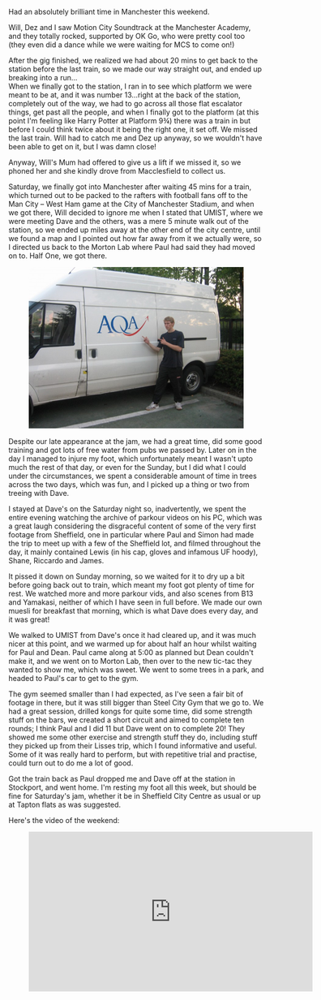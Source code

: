 Had an absolutely brilliant time in Manchester this weekend.

Will, Dez and I saw Motion City Soundtrack at the Manchester Academy, and they totally rocked,
supported by OK Go, who were pretty cool too (they even did a dance while we were waiting for MCS to
come on!)

After the gig finished, we realized we had about 20 mins to get back to the station before the last
train, so we made our way straight out, and ended up breaking into a run...  
When we finally got to the station, I ran in to see which platform we were meant to be at, and it
was number 13...right at the back of the station, completely out of the way, we had to go across all
those flat escalator things, get past all the people, and when I finally got to the platform (at
this point I'm feeling like Harry Potter at Platform 9¾) there was a train in but before I could
think twice about it being the right one, it set off. We missed the last train. Will had to catch me
and Dez up anyway, so we wouldn't have been able to get on it, but I was damn close!

Anyway, Will's Mum had offered to give us a lift if we missed it, so we phoned her and she kindly
drove from Macclesfield to collect us.

Saturday, we finally got into Manchester after waiting 45 mins for a train, which turned out to be
packed to the rafters with football fans off to the Man City – West Ham game at the City of
Manchester Stadium, and when we got there, Will decided to ignore me when I stated that UMIST, where
we were meeting Dave and the others, was a mere 5 minute walk out of the station, so we ended up
miles away at the other end of the city centre, until we found a map and I pointed out how far away
from it we actually were, so I directed us back to the Morton Lab where Paul had said they had moved
on to. Half One, we got there.

<figure class="wp-block-image">
<img src="images/1027425315_0f4a088915_o-700x525.jpg" />
</figure>

Despite our late appearance at the jam, we had a great time, did some good training and got lots of
free water from pubs we passed by. Later on in the day I managed to injure my foot, which
unfortunately meant I wasn't upto much the rest of that day, or even for the Sunday, but I did what
I could under the circumstances, we spent a considerable amount of time in trees across the two
days, which was fun, and I picked up a thing or two from treeing with Dave.

I stayed at Dave's on the Saturday night so, inadvertently, we spent the entire evening watching the
archive of parkour videos on his PC, which was a great laugh considering the disgraceful content of
some of the very first footage from Sheffield, one in particular where Paul and Simon had made the
trip to meet up with a few of the Sheffield lot, and filmed throughout the day, it mainly contained
Lewis (in his cap, gloves and infamous UF hoody), Shane, Riccardo and James.

It pissed it down on Sunday morning, so we waited for it to dry up a bit before going back out to
train, which meant my foot got plenty of time for rest. We watched more and more parkour vids, and
also scenes from B13 and Yamakasi, neither of which I have seen in full before. We made our own
muesli for breakfast that morning, which is what Dave does every day, and it was great!

We walked to UMIST from Dave's once it had cleared up, and it was much nicer at this point, and we
warmed up for about half an hour whilst waiting for Paul and Dean. Paul came along at 5:00 as
planned but Dean couldn't make it, and we went on to Morton Lab, then over to the new tic-tac they
wanted to show me, which was sweet. We went to some trees in a park, and headed to Paul's car to get
to the gym.

The gym seemed smaller than I had expected, as I've seen a fair bit of footage in there, but it was
still bigger than Steel City Gym that we go to. We had a great session, drilled kongs for quite some
time, did some strength stuff on the bars, we created a short circuit and aimed to complete ten
rounds; I think Paul and I did 11 but Dave went on to complete 20! They showed me some other
exercise and strength stuff they do, including stuff they picked up from their Lisses trip, which I
found informative and useful. Some of it was really hard to perform, but with repetitive trial and
practise, could turn out to do me a lot of good.

Got the train back as Paul dropped me and Dave off at the station in Stockport, and went home. I'm
resting my foot all this week, but should be fine for Saturday's jam, whether it be in Sheffield
City Centre as usual or up at Tapton flats as was suggested.

Here's the video of the weekend:

<figure class="wp-block-image">
<iframe width="560" height="315" src="https://www.youtube.com/embed/4v09nH-QoBw?si=zE60y1yunuDEEe84" title="YouTube video player" frameborder="0" allow="accelerometer; autoplay; clipboard-write; encrypted-media; gyroscope; picture-in-picture; web-share" referrerpolicy="strict-origin-when-cross-origin" allowfullscreen></iframe>
</figure>